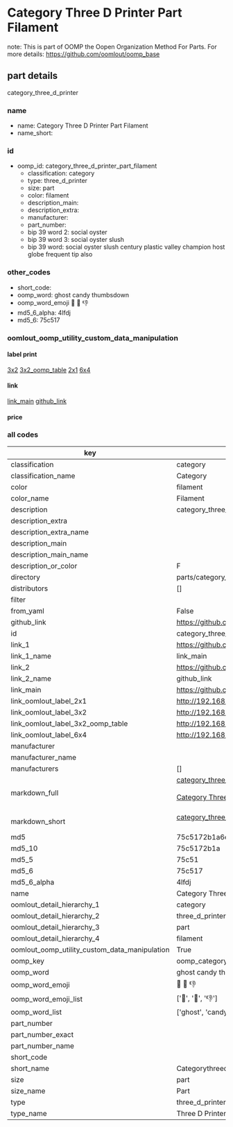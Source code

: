 # Category Three D Printer Part Filament  

note: This is part of OOMP the Oopen Organization Method For Parts. For more details: https://github.com/oomlout/oomp_base

##  part details



category_three_d_printer

### name
* name: Category Three D Printer Part Filament
* name_short: 
### id
* oomp_id: category_three_d_printer_part_filament
  * classification: category
  * type: three_d_printer
  * size: part
  * color: filament
  * description_main: 
  * description_extra: 
  * manufacturer: 
  * part_number: 
  * bip 39 word 2: social oyster
  * bip 39 word 3: social oyster slush
  * bip 39 word: social oyster slush century plastic valley champion host globe frequent tip also

### other_codes
* short_code: 
* oomp_word: ghost candy thumbsdown
* oomp_word_emoji :ghost: :candy: :thumbsdown:
* md5_6_alpha: 4lfdj
* md5_6: 75c517






### oomlout_oomp_utility_custom_data_manipulation
#### label print
[3x2](http://192.168.1.245:1112/?label=oomp%204lfdj)
[3x2_oomp_table](http://192.168.1.107:1112/?label=oomp%204lfdj)
[2x1](http://192.168.1.242:1112/?label=oomp%204lfdj)
[6x4](http://192.168.1.55:1112/?label=oomp%204lfdj)    

#### link

[link_main](https://github.com/oomlout/oomlout_oomp_current_version_messy/tree/main/parts/category_three_d_printer_part_filament) [github_link](https://github.com/oomlout/oomlout_oomp_part_src/tree/main/parts/category_three_d_printer_part_filament)                             

#### price







### all codes 
| key | value |  
| --- | --- |  
| classification | category |  
| classification_name | Category |  
| color | filament |  
| color_name | Filament |  
| description | category_three_d_printer |  
| description_extra |  |  
| description_extra_name |  |  
| description_main |  |  
| description_main_name |  |  
| description_or_color | F  |  
| directory | parts/category_three_d_printer_part_filament |  
| distributors | [] |  
| filter |  |  
| from_yaml | False |  
| github_link | https://github.com/oomlout/oomlout_oomp_part_src/tree/main/parts/category_three_d_printer_part_filament |  
| id | category_three_d_printer_part_filament |  
| link_1 | https://github.com/oomlout/oomlout_oomp_current_version_messy/tree/main/parts/category_three_d_printer_part_filament |  
| link_1_name | link_main |  
| link_2 | https://github.com/oomlout/oomlout_oomp_part_src/tree/main/parts/category_three_d_printer_part_filament |  
| link_2_name | github_link |  
| link_main | https://github.com/oomlout/oomlout_oomp_current_version_messy/tree/main/parts/category_three_d_printer_part_filament |  
| link_oomlout_label_2x1 | http://192.168.1.242:1112/?label=oomp%204lfdj |  
| link_oomlout_label_3x2 | http://192.168.1.245:1112/?label=oomp%204lfdj |  
| link_oomlout_label_3x2_oomp_table | http://192.168.1.107:1112/?label=oomp%204lfdj |  
| link_oomlout_label_6x4 | http://192.168.1.55:1112/?label=oomp%204lfdj |  
| manufacturer |  |  
| manufacturer_name |  |  
| manufacturers | [] |  
| markdown_full | [category_three_d_printer_part_filament](https://github.com/oomlout/oomlout_oomp_current_version_messy/tree/main/parts/category_three_d_printer_part_filament)<br>[](https://github.com/oomlout/oomlout_oomp_current_version_messy/tree/main/parts/category_three_d_printer_part_filament)<br>[Category Three D Printer Part Filament](https://github.com/oomlout/oomlout_oomp_current_version_messy/tree/main/parts/category_three_d_printer_part_filament)<br><br> |  
| markdown_short | [category_three_d_printer_part_filament](https://github.com/oomlout/oomlout_oomp_current_version_messy/tree/main/parts/category_three_d_printer_part_filament)<br><br> |  
| md5 | 75c5172b1a6e04c3c3d3025798a79e6f |  
| md5_10 | 75c5172b1a |  
| md5_5 | 75c51 |  
| md5_6 | 75c517 |  
| md5_6_alpha | 4lfdj |  
| name | Category Three D Printer Part Filament |  
| oomlout_detail_hierarchy_1 | category |  
| oomlout_detail_hierarchy_2 | three_d_printer |  
| oomlout_detail_hierarchy_3 | part |  
| oomlout_detail_hierarchy_4 | filament |  
| oomlout_oomp_utility_custom_data_manipulation | True |  
| oomp_key | oomp_category_three_d_printer_part_filament |  
| oomp_word | ghost candy thumbsdown |  
| oomp_word_emoji | :ghost: :candy: :thumbsdown: |  
| oomp_word_emoji_list | [':ghost:', ':candy:', ':thumbsdown:'] |  
| oomp_word_list | ['ghost', 'candy', 'thumbsdown'] |  
| part_number |  |  
| part_number_exact |  |  
| part_number_name |  |  
| short_code |  |  
| short_name | Categorythreedprinter |  
| size | part |  
| size_name | Part |  
| type | three_d_printer |  
| type_name | Three D Printer |  
